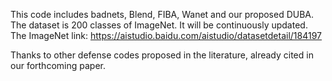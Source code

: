This code includes badnets, Blend, FIBA, Wanet and our proposed DUBA. 
The dataset is 200 classes of ImageNet.
It will be continuously updated.
The ImageNet link: https://aistudio.baidu.com/aistudio/datasetdetail/184197

Thanks to other defense codes proposed in the literature, already cited in our forthcoming paper.
